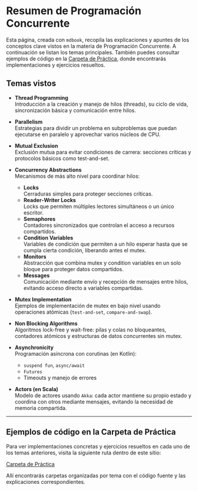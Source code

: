 # Resumen de Programación Concurrente

Esta página, creada con `mdbook`, recopila las explicaciones y apuntes de los conceptos clave vistos en la materia de Programación Concurrente. A continuación se listan los temas principales. También puedes consultar ejemplos de código en la [Carpeta de Práctica](https://github.com/FranCalveyra/conc-summary/tree/main/content/Pr%C3%A1ctica), donde encontrarás implementaciones y ejercicios resueltos.

## Temas vistos

- **Thread Programming**  
  Introducción a la creación y manejo de hilos (threads), su ciclo de vida, sincronización básica y comunicación entre hilos.

- **Parallelism**  
  Estrategias para dividir un problema en subproblemas que puedan ejecutarse en paralelo y aprovechar varios núcleos de CPU.

- **Mutual Exclusion**  
  Exclusión mutua para evitar condiciones de carrera: secciones críticas y protocolos básicos como test-and-set.

- **Concurrency Abstractions**  
  Mecanismos de más alto nivel para coordinar hilos:  
  - **Locks**  
    Cerraduras simples para proteger secciones críticas.  
  - **Reader‐Writer Locks**  
    Locks que permiten múltiples lectores simultáneos o un único escritor.  
  - **Semaphores**  
    Contadores sincronizados que controlan el acceso a recursos compartidos.  
  - **Condition Variables**  
    Variables de condición que permiten a un hilo esperar hasta que se cumpla cierta condición, liberando antes el mutex.  
  - **Monitors**  
    Abstracción que combina mutex y condition variables en un solo bloque para proteger datos compartidos.  
  - **Messages**  
    Comunicación mediante envío y recepción de mensajes entre hilos, evitando acceso directo a variables compartidas.

- **Mutex Implementation**  
  Ejemplos de implementación de mutex en bajo nivel usando operaciones atómicas (`test-and-set`, `compare-and-swap`).

- **Non Blocking Algorithms**  
  Algoritmos lock-free y wait-free: pilas y colas no bloqueantes, contadores atómicos y estructuras de datos concurrentes sin mutex.

- **Asynchronicity**  
  Programación asíncrona con corutinas (en Kotlin):  
  - `suspend fun`, `async/await`  
  - `Futures`  
  - Timeouts y manejo de errores

- **Actors (en Scala)**  
  Modelo de actores usando `Akka`: cada actor mantiene su propio estado y coordina con otros mediante mensajes, evitando la necesidad de memoria compartida.

---

## Ejemplos de código en la Carpeta de Práctica

Para ver implementaciones concretas y ejercicios resueltos en cada uno de los temas anteriores, visita la siguiente ruta dentro de este sitio:

[Carpeta de Práctica](https://github.com/FranCalveyra/conc-summary/tree/main/content/Pr%C3%A1ctica)

Allí encontrarás carpetas organizadas por tema con el código fuente y las explicaciones correspondientes.
